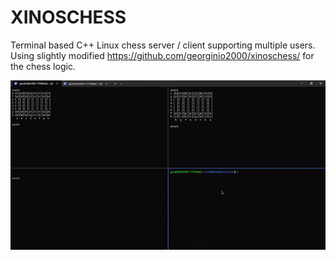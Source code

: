 # XINOSCHESS  

Terminal based C++ Linux chess server / client supporting multiple users.<br />
Using slightly modified https://github.com/georginio2000/xinoschess/ for the chess logic.

![](demonstration.gif)


